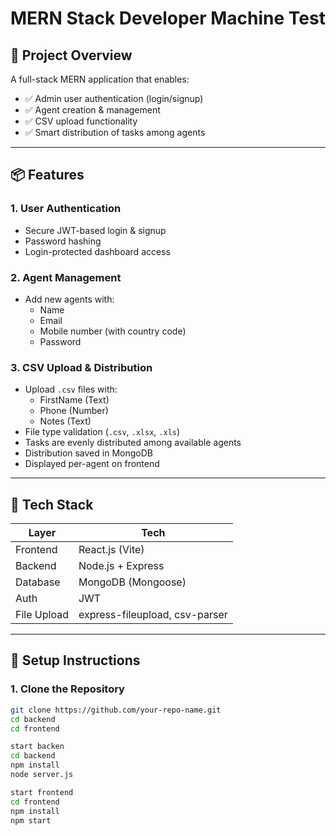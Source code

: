 # MERN Stack Developer Machine Test

## 🚀 Project Overview

A full-stack MERN application that enables:

- ✅ Admin user authentication (login/signup)
- ✅ Agent creation & management
- ✅ CSV upload functionality
- ✅ Smart distribution of tasks among agents

---

## 📦 Features

### 1. **User Authentication**
- Secure JWT-based login & signup
- Password hashing
- Login-protected dashboard access

### 2. **Agent Management**
- Add new agents with:
  - Name
  - Email
  - Mobile number (with country code)
  - Password

### 3. **CSV Upload & Distribution**
- Upload `.csv` files with:
  - FirstName (Text)
  - Phone (Number)
  - Notes (Text)
- File type validation (`.csv`, `.xlsx`, `.xls`)
- Tasks are evenly distributed among available agents
- Distribution saved in MongoDB
- Displayed per-agent on frontend

---

## 🧰 Tech Stack

| Layer      | Tech                  |
|------------|-----------------------|
| Frontend   | React.js (Vite)       |
| Backend    | Node.js + Express     |
| Database   | MongoDB (Mongoose)    |
| Auth       | JWT                   |
| File Upload| express-fileupload, csv-parser |

---

## 🔧 Setup Instructions

### 1. Clone the Repository

```bash
git clone https://github.com/your-repo-name.git
cd backend 
cd frontend

start backen
cd backend
npm install
node server.js

start frontend
cd frontend
npm install
npm start

